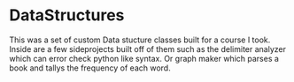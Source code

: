 # DataStructures
This was a set of custom Data stucture classes built for a course I took. Inside are a few sideprojects built off of them such as the delimiter analyzer which can 
error check python like syntax. Or graph maker which parses a book and tallys the frequency of each word.

